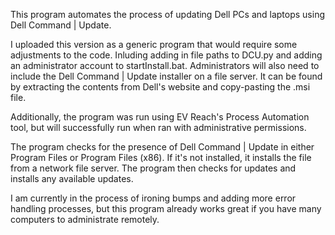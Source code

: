 This program automates the process of updating Dell PCs and laptops using Dell Command | Update.

I uploaded this version as a generic program that would require some adjustments to the code. Inluding adding in file paths to DCU.py and adding an administrator account to startInstall.bat. Administrators will also need to include the Dell Command | Update installer on a file server. It can be found by extracting the contents from Dell's website and copy-pasting the .msi file.

Additionally, the program was run using EV Reach's Process Automation tool, but will successfully run when ran with administrative permissions.

The program checks for the presence of Dell Command | Update in either Program Files or Program Files (x86). If it's not installed, it installs the file from a network file server. The program then checks for updates and installs any available updates. 

I am currently in the process of ironing bumps and adding more error handling processes, but this program already works great if you have many computers to administrate remotely.
